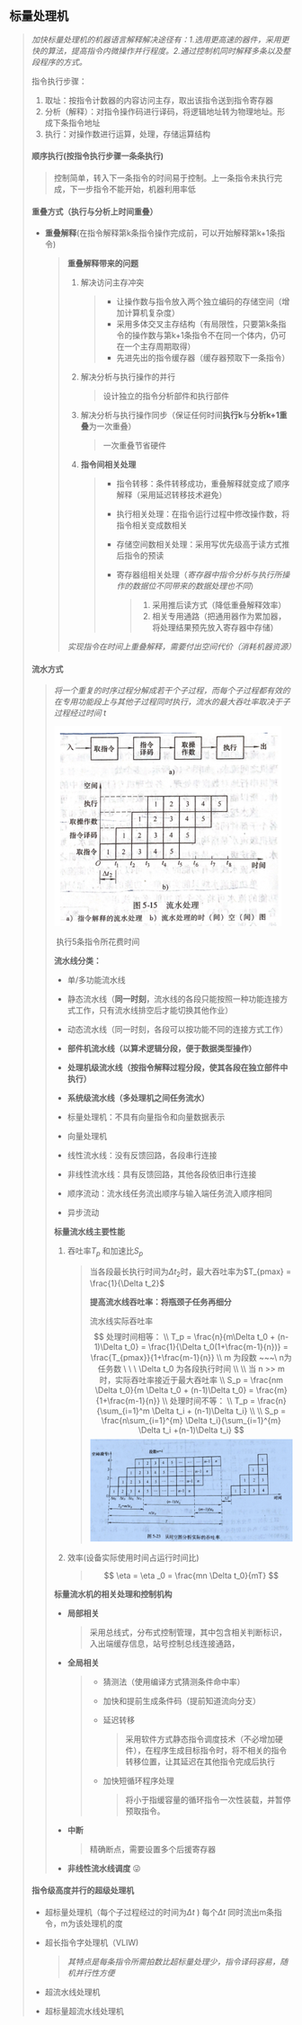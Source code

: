 ## 标量处理机

> *加快标量处理机的机器语言解释解决途径有：1.选用更高速的器件，采用更快的算法，提高指令内微操作并行程度。2.通过控制机同时解释多条以及整段程序的方式。*
>
> 指令执行步骤：
>
> 1. 取址：按指令计数器的内容访问主存，取出该指令送到指令寄存器
> 2. 分析（解释）：对指令操作码进行译码，将逻辑地址转为物理地址。形成下条指令地址
> 3. 执行：对操作数进行运算，处理，存储运算结构
>
> #### **顺序执行**(按指令执行步骤一条条执行)
>
> > 控制简单，转入下一条指令的时间易于控制。上一条指令未执行完成，下一步指令不能开始，机器利用率低
>
> #### **重叠方式**（执行与分析上时间重叠）
>
> - **重叠解释**(在指令解释第k条指令操作完成前，可以开始解释第k+1条指令)
>
>   > **重叠解释带来的问题**
>   >
>   > 1. 解决访问主存冲突
>   >
>   >    > - 让操作数与指令放入两个独立编码的存储空间（增加计算机复杂度）
>   >    > - 采用多体交叉主存结构（有局限性，只要第k条指令的操作数与第k+1条指令不在同一个体内，仍可在一个主存周期取得）
>   >    > - 先进先出的指令缓存器（缓存器预取下一条指令）
>   >
>   > 2. 解决分析与执行操作的并行
>   >
>   >    > 设计独立的指令分析部件和执行部件
>   >
>   > 3. 解决分析与执行操作同步（保证任何时间**执行k**与**分析k+1重叠**为一次重叠）
>   >
>   >    > 一次重叠节省硬件
>   >
>   > 4. **指令间相关处理**
>   >
>   >    > - 指令转移：条件转移成功，重叠解释就变成了顺序解释（采用延迟转移技术避免）
>   >    >
>   >    > - 执行相关处理：在指令运行过程中修改操作数，将指令相关变成数相关
>   >    >
>   >    > - 存储空间数相关处理：采用写优先级高于读方式推后指令的预读
>   >    >
>   >    > - 寄存器组相关处理（*寄存器中指令分析与执行所操作的数据位不同带来的数据处理也不同*）
>   >    >
>   >    >   > 1. 采用推后读方式（降低重叠解释效率）
>   >    >   > 2. 相关专用通路（把通用器作为累加器，将处理结果预先放入寄存器中存储）
>   >
>   > *实现指令在时间上重叠解释，需要付出空间代价（消耗机器资源）*
>
> #### **流水方式**
>
> > *将一个重复的时序过程分解成若干个子过程，而每个子过程都有效的在专用功能段上与其他子过程同时执行，流水的最大吞吐率取决于子过程经过时间 t*
> >
> > <img src="img/image-20220903151406189.png" alt="img/image-20220903151406189" style="zoom:50%;" /> 
> >
> > ​                           执行5条指令所花费时间
> >
> > **流水线分类：**
> >
> > - 单/多功能流水线
> >
> > - 静态流水线（**同一时刻**，流水线的各段只能按照一种功能连接方式工作，只有流水线排空后才能切换其他作业）
> >
> > - 动态流水线（同一时刻，各段可以按功能不同的连接方式工作）
> >
> > - **部件机流水线（以算术逻辑分段，便于数据类型操作）**
> >
> > - **处理机级流水线（按指令解释过程分段，使其各段在独立部件中执行）**
> >
> > - **系统级流水线（多处理机之间任务流水）**
> >
> > - 标量处理机：不具有向量指令和向量数据表示
> >
> > - 向量处理机
> >
> > - 线性流水线：没有反馈回路，各段串行连接
> >
> > - 非线性流水线：具有反馈回路，其他各段依旧串行连接
> >
> > - 顺序流动：流水线任务流出顺序与输入端任务流入顺序相同
> >
> > - 异步流动
> >
> > **标量流水线主要性能**
> >
> > 1. 吞吐率$T_p$ 和加速比$S_p$
> >
> >    > 当各段最长执行时间为$\Delta t_2$时，最大吞吐率为$T_{pmax} = \frac{1}{\Delta t_2}$
> >    >
> >    > **提高流水线吞吐率：将瓶颈子任务再细分**
> >    >
> >    > 
> >    >
> >    > 流水线实际吞吐率
> >    > $$
> >    > 处理时间相等： \\ 
> >    > T_p = \frac{n}{m\Delta t_0 + (n-1)\Delta t_0} = \frac{1}{\Delta t_0(1+\frac{m-1}{n})} = \frac{T_{pmax}}{1+\frac{m-1}{n}}
> >    > \\ m 为段数 ~~~\ n为任务数  \ \ \  \Delta t_0 为各段执行时间  \\ \\
> >    > 当 n >> m时，实际吞吐率接近于最大吞吐率  \\ 
> >    > S_p = \frac{nm \Delta t_0}{m \Delta t_0 + (n-1)\Delta t_0} = \frac{m}{1+\frac{m-1}{n}} \\
> >    > 处理时间不等： \\  
> >    > T_p = \frac{n}{\sum_{i=1}^m \Delta t_i + (n-1)\Delta t_i} \\ \\
> >    > S_p = \frac{n\sum_{i=1}^{m} \Delta t_i}{\sum_{i=1}^{m} \Delta t_i +(n-1)\Delta t_i}
> >    > $$
> >    > <img src="img/image-20220903161856842.png" alt="image-20220903161856842" style="zoom:50%;" /> 
> >
> > 2. 效率(设备实际使用时间占运行时间比)
> >
> >    > $$
> >    > \eta = \eta _0 = \frac{mn \Delta t_0}{mT}
> >    > $$
> >
> > 
> >
> > **标量流水机的相关处理和控制机构**
> >
> > - **局部相关**
> >
> >   > 采用总线式，分布式控制管理，其中包含相关判断标识，入出端缓存信息，站号控制总线连接通路，
> >
> > - **全局相关**
> >
> >   > - 猜测法（使用编译方式猜测条件命中率）
> >   >
> >   > - 加快和提前生成条件码（提前知道流向分支）
> >   >
> >   > - 延迟转移
> >   >
> >   >   > 采用软件方式静态指令调度技术（不必增加硬件），在程序生成目标指令时，将不相关的指令转移位置，让其延迟在其他指令完成后执行
> >   >
> >   > - 加快短循环程序处理
> >   >
> >   >   > 将小于指缓容量的循环指令一次性装载，并暂停预取指令。
> >
> > - **中断**
> >
> >   > 精确断点，需要设置多个后援寄存器
> >
> > - **非线性流水线调度** 😜
>
> 
>
> #### **指令级高度并行的超级处理机**
>
> - 超标量处理机（每个子过程经过的时间为$\Delta t$ ) 每个$\Delta t$ 同时流出m条指令，m为该处理机的度
>
> - 超长指令字处理机（VLIW)
>
>   > *其特点是每条指令所需拍数比超标量处理少，指令译码容易，随机并行性方便*
>
> - 超流水线处理机
>
> - 超标量超流水线处理机




